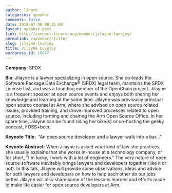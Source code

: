 ```yaml
---
author: linaro
categories: speaker
comments: false
date: 2018-07-30 08:31:09
layout: speaker-post
link: http://connect.linaro.org/member/jilayne-lovejoy/
permalink: /speaker/:title/
slug: jilayne-lovejoy
title: Jilayne Lovejoy
wordpress_id: 10047
---
```


**Company**: SPDX

**Bio**: Jilayne is a lawyer specializing in open source. She co-leads the Software Package Data Exchange® (SPDX) legal team, maintains the SPDX License List, and was a founding member of the OpenChain project.  Jilayne is a frequent speaker at open source events and enjoys both sharing her knowledge and learning at the same time. Jilayne was previously principal open source counsel at Arm, where she advised on open source related issues, provided training, and drove improved processes related to open source, including forming and chairing the Arm Open Source Office.  In her spare time, Jilayne can be found riding her bike(s) or co-hosting the geeky podcast, FOSS+beer.


**Keynote Title**:  “An open source developer and a lawyer walk into a bar…”

**Keynote Abstract**: When Jilayne is asked what kind of law she practices, she usually explains that she works in-house at a technology company, or for short, "I'm lucky, I work with a lot of engineers." The very nature of open source software inevitably brings lawyers and developers together (like it or not). In this talk, Jilayne will provide some observations, ideas and advice for both lawyers and developers on how to help each other do our jobs better. Jilayne will also share some of the lessons learned and efforts made to make life easier for open source developers at Arm.
